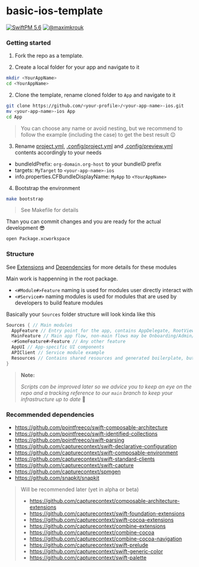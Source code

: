 # basic-ios-template

 [![SwiftPM 5.6](https://img.shields.io/badge/swiftpm-5.6-ED523F.svg?style=flat)](https://swift.org/download/) [![@maximkrouk](https://img.shields.io/badge/contact-@capture__context-1DA1F2.svg?style=flat&logo=twitter)](https://twitter.com/capture_context)

### Getting started

1. Fork the repo as a template.

2. Create a local folder for your app and navigate to it

```bash
mkdir <YourAppName>
cd <YourAppName>
```

2. Clone the template, rename cloned folder to `App` and navigate to it

```bash
git clone https://github.com/<your-profile>/<your-app-name>-ios.git
mv <your-app-name>-ios App
cd App
```

> You can choose any name or avoid nesting, but we recommend to follow the example (including the case) to get the best result 😌

3. Rename [project.yml](project.yml), [.config/project.yml](.config/project.yml) and [.config/preview.yml](.config/preview.yml) contents accordingly to your needs

- bundleIdPrefix: `org-domain.org-host` to your bundleID prefix
- targets: `MyTarget` to `<your-app-name>-ios` 
- info.properties.CFBundleDisplayName: `MyApp` to `<YourAppName>`

4. Bootstrap the environment

```bash
make bootstrap
```

> See Makefile for details

Than you can commit changes and you are ready for the actual development 😎

```bash
open Package.xcworkspace
```


### Structure

See [Extensions](Extensions/README.md) and [Dependencies](Dependencies/README.md) for more details for these modules

Main work is happenning in the root package.

- `<#Module#>Feature` naming is used for modules user directly interact with
- `<#Service#>` naming modules is used for modules that are used by developers to build feature modules

Basically your `Sources` folder structure will look kinda like this

```swift
Sources { // Main modules
  AppFeature // Entry point for the app, contains AppDelegate, RootViewController, AppState etc., coordinates app flows
  MainFeature // Main app flow, non-main flows may be Onboarding/Admin/Auth for example.
  <#SomeFeature#>Feature // Any other feature
  AppUI // App-specific UI components
  APIClient // Service module example
  Resources // Contains shared resources and generated boilerplate, but you can declare target-specific resources too, see https://github.com/capturecontext/spmgen
}
```



> **Note:**
>
> _Scripts can be improved later so we advice you to keep an eye on the repo and a tracking reference to our `main` branch to keep your infrastructure up to date_ 🚀



### Recommended dependencies

- https://github.com/pointfreeco/swift-composable-architecture
- https://github.com/pointfreeco/swift-identified-collections
- https://github.com/pointfreeco/swift-parsing
- https://github.com/capturecontext/swift-declarative-configuration
- https://github.com/capturecontext/swift-composable-environment
- https://github.com/capturecontext/swift-standard-clients
- https://github.com/capturecontext/swift-capture
- https://github.com/capturecontext/spmgen
- https://github.com/snapkit/snapkit

> Will be recommended later (yet in alpha or beta)
> - https://github.com/capturecontext/composable-architecture-extensions
> - https://github.com/capturecontext/swift-foundation-extensions
> - https://github.com/capturecontext/swift-cocoa-extensions
> - https://github.com/capturecontext/combine-extensions
> - https://github.com/capturecontext/combine-cocoa
> - https://github.com/capturecontext/combine-cocoa-navigation
> - https://github.com/capturecontext/swift-prelude
> - https://github.com/capturecontext/swift-generic-color
> - https://github.com/capturecontext/swift-palette
